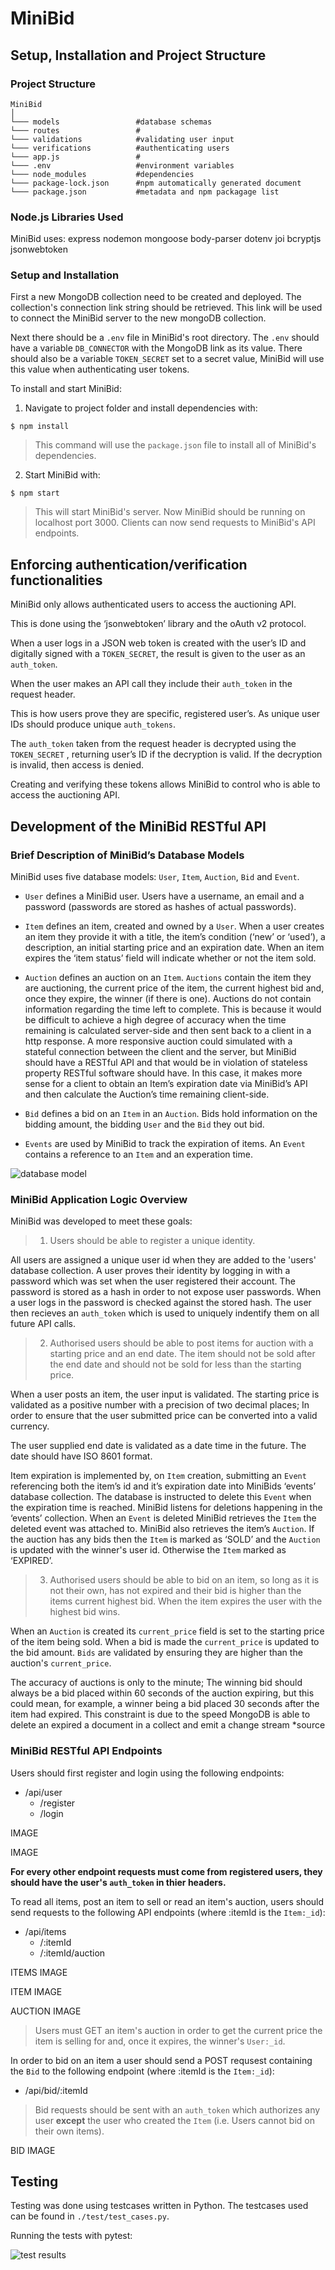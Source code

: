 # MiniBid
## Setup, Installation and Project Structure
### Project Structure
```
MiniBid
│
└─── models                 #database schemas
└─── routes                 #
└─── validations            #validating user input
└─── verifications          #authenticating users           
└─── app.js                 #
└─── .env                   #environment variables
└─── node_modules           #dependencies
└─── package-lock.json      #npm automatically generated document
└─── package.json           #metadata and npm packagage list                  
```
### Node.js Libraries Used
MiniBid uses: express nodemon mongoose body-parser dotenv joi bcryptjs jsonwebtoken
###  Setup and Installation 
First a new MongoDB collection need to be created and deployed. The collection's connection link string should be retrieved. This link will be used to connect the MiniBid server to the new mongoDB collection.

Next there should be a ```.env``` file in MiniBid's root directory. The ```.env``` should have  a variable ```DB_CONNECTOR``` with the MongoDB link as its value. There should also be a variable ```TOKEN_SECRET``` set to a secret value, MiniBid will use this value when authenticating user tokens.

To install and start MiniBid:
  
1. Navigate to project folder and install dependencies with: 
```
$ npm install
```
> This command will use the ```package.json``` file to install all of MiniBid's dependencies.
2. Start MiniBid with:
  ```
  $ npm start
  ```
  > This will start MiniBid's server.
  Now MiniBid should be running on localhost port 3000. Clients can now send requests to MiniBid's API endpoints. 
## Enforcing authentication/verification functionalities
MiniBid only allows authenticated users to access the auctioning API.

This is done using the ‘jsonwebtoken’ library and the oAuth v2 protocol.

When a user logs in a JSON web token is created with the user’s ID and digitally signed with a ```TOKEN_SECRET```, the result  is given to the user as an ```auth_token```.

When the user makes an API call they include their ```auth_token``` in the request header.

This is how users prove they are specific, registered user’s. As unique user IDs should produce unique ```auth_tokens```.

The ```auth_token``` taken from the request header is decrypted using the ```TOKEN_SECRET``` , returning user’s ID if the decryption is valid. If the decryption is invalid, then access is denied.

Creating and verifying these tokens allows MiniBid to control who is able to access the auctioning API.
## Development of the MiniBid RESTful API
### Brief Description of MiniBid’s Database Models
MiniBid uses five database models: ```User```, ```Item```, ```Auction```, ```Bid``` and ```Event```.

- ```User``` defines a MiniBid user. Users have a username, an email and a password (passwords are stored as hashes of actual passwords). 

- ```Item``` defines an item, created and owned by a ```User```.  When a user creates an item they provide it with a title, the item’s condition (‘new’ or ‘used’), a description, an initial starting price and an expiration date. When an item expires the ‘item status’ field will indicate whether or not the item sold.

- ```Auction``` defines an auction on an ```Item```. ```Auctions``` contain the item they are auctioning, the current price of the item, the current highest bid and, once they expire, the winner (if there is one). Auctions do not contain information regarding the time left to complete. This is because it would be difficult to achieve a high degree of accuracy when the time remaining is calculated server-side and then sent back to a client in a http response. A more responsive auction could simulated with a stateful connection between the client and the server, but MiniBid should have a RESTful API and that would be in violation of stateless property RESTful software should have. In this case, it makes more sense for a client to obtain an Item’s expiration date via MiniBid’s API and then calculate the Auction’s time remaining client-side.

- ```Bid``` defines a bid on an ```Item``` in an ```Auction```. Bids hold information on the bidding amount, the bidding ```User``` and the ```Bid``` they out bid. 

- ```Events``` are used by MiniBid to track the expiration of items. An ```Event``` contains a reference to an ```Item``` and an experation time.

![database model](/images/db_models.png)

### MiniBid Application Logic Overview
MiniBid was developed to meet these goals:

> 1.  Users should be able to register a unique identity.

All users are assigned a unique user id when they are added to the 'users' database collection. A user proves their identity by logging in with a password which was set when the user registered their account. The password is stored as a hash in order to not expose user passwords. When a user logs in the password is checked against the stored hash. The user then recieves an ```auth_token``` which is used to uniquely indentify them on all future API calls.

> 2. Authorised users should be able to post items for auction with a starting price and an end date. The item should not be sold after the end date and should not be sold for less than the starting price.

When a user posts an item, the user input is validated. The starting price is validated as a positive number with a precision of two decimal places; In order to ensure that the user submitted price can be converted into a valid currency. 

The user supplied end date is validated as a date time in the future. The date should have ISO 8601 format.

Item expiration is implemented by, on ```Item``` creation, submitting an ```Event``` referencing both the item’s id and it’s expiration date into MiniBids ‘events’ database collection. The database is instructed to delete this ```Event``` when the expiration time is reached. MiniBid listens for deletions happening in the ‘events’ collection. When an ```Event``` is deleted MiniBid retrieves the ```Item``` the deleted event was attached to. MiniBid also retrieves the item’s ```Auction```. If the auction has any bids then the ```Item``` is marked as ‘SOLD’ and the ```Auction``` is updated with the winner's user id. Otherwise the ```Item``` marked as ‘EXPIRED’.

> 3. Authorised users should be able to bid on an item, so long as it is not their own, has not expired and their bid is higher than the items current highest bid. When the item expires the user with the highest bid wins.

When an ```Auction``` is created its ```current_price``` field is set to the starting price of the item being sold. When a bid is made the ```current_price``` is updated to the bid amount. ```Bids``` are validated by ensuring they are higher than the auction's ```current_price```. 

The accuracy of auctions is only to the minute; The winning bid should always be a bid placed within 60 seconds of the auction expiring, but this could mean, for example, a winner being a bid placed 30 seconds after the item had expired. This constraint is due to the speed MongoDB is able to delete an expired a document in a collect and emit a change stream *source

### MiniBid RESTful API Endpoints
Users should first register and login using the following endpoints:
- /api/user
  - /register
  - /login
 
 IMAGE
 
 IMAGE

<b>For every other endpoint requests must come from registered users, they should have the user's ```auth_token``` in thier headers.</b>

To read all items, post an item to sell or read an item's auction, users should send requests to the following API endpoints (where :itemId is the ```Item:_id```):
- /api/items
  - /:itemId
  - /:itemId/auction

ITEMS IMAGE

ITEM IMAGE

AUCTION IMAGE
> Users must GET an item's auction in order to get the current price the item is selling for and, once it expires, the winner's ```User:_id```.

In order to bid on an item a user should send a POST requsest containing the ```Bid``` to the following endpoint (where :itemId is the ```Item:_id```):
- /api/bid/:itemId
> Bid requests should be sent with an ```auth_token``` which authorizes any user <b>except</b> the user who created the ```Item``` (i.e. Users cannot bid on their own items). 

BID IMAGE
## Testing
Testing was done using testcases written in Python. The testcases used can be found in ```./test/test_cases.py```.

Running the tests with pytest: 

![test results](/images/test_results.png)
